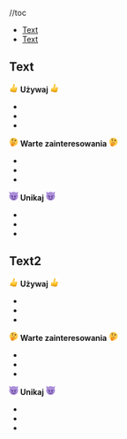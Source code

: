 //toc
* [Text](#text)
* [Text](#text2)



## Text

<img width="16" src="media/yes.png"></img> **Używaj** <img width="16" src="media/yes.png"></img> 

*
*
*

<img width="16" src="media/maybe.png"></img> **Warte zainteresowania** <img width="16" src="media/maybe.png"></img> 

*
*
*

<img width="16" src="media/no.png"></img> **Unikaj** <img width="16" src="media/no.png"></img> 

*
*
*

## Text2

<img width="16" src="media/yes.png"></img> **Używaj** <img width="16" src="media/yes.png"></img> 

*
*
*

<img width="16" src="media/maybe.png"></img> **Warte zainteresowania** <img width="16" src="media/maybe.png"></img> 

*
*
*

<img width="16" src="media/no.png"></img> **Unikaj** <img width="16" src="media/no.png"></img> 

*
*
*

